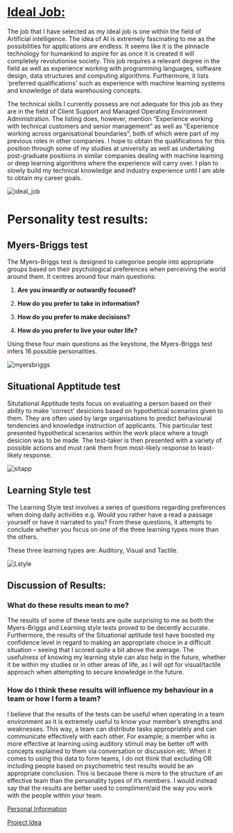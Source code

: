 # [Ideal Job:](https://careers.google.com/jobs/results/5193015338663936-ai-engineer-google-professional-services/?company=Google&company=YouTube&employment_type=FULL_TIME&hl=en_US&jlo=en_US&q=AI&sort_by=relevance )

The job that I have selected as my ideal job is one within the field of Artificial intelligence. The idea of AI is extremely fascinating to me as the possibilities for applications are endless. It seems like it is the pinnacle technology for humankind to aspire for as once it is created it will completely revolutionise society. This job requires a relevant degree in the field as well as experience working with programming languages, software design, data structures and computing algorithms. Furthermore, it lists ‘preferred qualifications’ such as experience with machine learning systems and knowledge of data warehousing concepts. 

The technical skills I currently possess are not adequate for this job as they are in the field of Client Support and Managed Operating Environment Administration. The listing does, however, mention “Experience working with technical customers and senior management” as well as “Experience working across organisational boundaries”; both of which were part of my previous roles in other companies. I hope to obtain the qualifications for this position through some of my studies at university as well as undertaking post-graduate positions in similar companies dealing with machine learning or deep learning algorithms where the experience will carry over. I plan to slowly build my technical knowledge and industry experience until I am able to obtain my career goals.

![ideal_job](/idealjob2.JPG)

 
    
    
# Personality test results:

## Myers-Briggs test
The Myers-Briggs test is designed to categorise people into appropriate groups based on their psychological preferences when perceiving the world around them. It centres around four main questions:

1. **Are you inwardly or outwardly focused?**

2. **How do you prefer to take in information?**

3. **How do you prefer to make decisions?**

4. **How do you prefer to live your outer life?**

Using these four main questions as the keystone, the Myers-Briggs test infers 16 possible personalities.

![myersbriggs](/screencapture-16personalities-members-area-overview-2019-03-16-02_02_22.png)


## Situational Apptitude test


Situtational Apptitude tests focus on evaluating a person based on their ability to make 'correct' desicions based on hypothetical scenarios given to them. They are often used by large organisations to predict behavioural tendencies and knowledge instruction of applicants. This particular test presented hypothetical scenarios within the work place where a tough desicion was to be made. The test-taker is then presented with a variety of possible actions and must rank them from most-likely response to least-likely response. 


![sitapp](/Situationalapptitudetest.png)

## Learning Style test

The Learning Style test involves a series of questions regarding preferences when doing daily activities e.g. Would you rather have a read a passage yourself or have it narrated to you? From these questions, it attempts to conclude whether you focus on one of the three learning types more than the others.

These three learning types are: Auditory, Visual and Tactile. 

![Lstyle](/learningstyle1.JPG)

## Discussion of Results:

### What do these results mean to me?

The results of some of these tests are quite surprising to me as both the Myers-Briggs and Learning style tests proved to be decently accurate. Furthermore, the results of the Situational aptitude test have boosted my confidence level in regard to making an appropriate choice in a difficult situation – seeing that I scored quite a bit above the average. The usefulness of knowing my learning style can also help in the future, whether it be within my studies or in other areas of life, as I will opt for visual/tactile approach when attempting to secure knowledge in the future.

### How do I think these results will influence my behaviour in a team or how I form a team?

I believe that the results of the tests can be useful when operating in a team environment as it is extremely useful to know your member’s strengths and weaknesses. This way, a team can distribute tasks appropriately and can communicate effectively with each other. For example; a member who is more effective at learning using auditory stimuli may be better off with concepts explained to them via conversation or discussion etc. When it comes to using this data to form teams, I do not think that excluding OR including people based on psychometric test results would be an appropriate conclusion. This is because there is more to the structure of an effective team than the personality types of it’s members. I would instead say that the results are better used to compliment/aid the way you work with the people within your team.


[Personal Information](https://josephm-rmit.github.io/Page1/)                               

[Project Idea](https://josephm-rmit.github.io/Project-Idea/)
